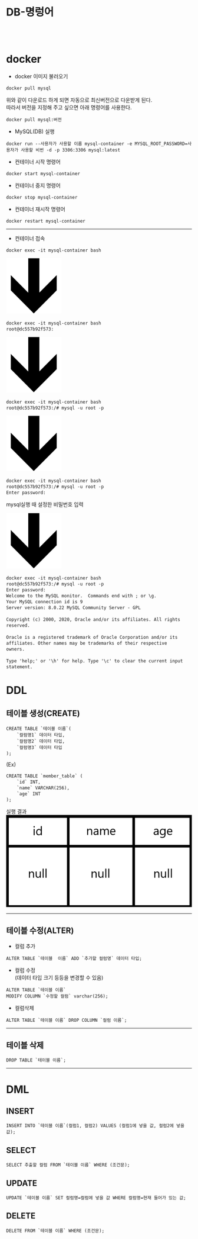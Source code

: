 # DB-명렁어
<br>&nbsp;

# docker
+ docker 이미지 불러오기
```
docker pull mysql   
```
위와 같이 다운로드 하게 되면 자동으로 최신버전으로 다운받게 된다.<br>따라서 버전을 지정해 주고 싶으면 아래 명령어를 사용한다.
```
docker pull mysql:버전
```
+ MySQL(DB) 실행
```
docker run --사용자가 사용할 이름 mysql-container -e MYSQL_ROOT_PASSWORD=사용자가 사용할 비번 -d -p 3306:3306 mysql:latest
```
+ 컨테이너 시작 명령어
```
docker start mysql-container
```
+ 컨테이너 중지 명령어
```
docker stop mysql-container
```
+ 컨테이너 재시작 명령어
```
docker restart mysql-container
```

---
+ 컨테이너 접속
```
docker exec -it mysql-container bash
```

<img src="%ED%99%94%EC%82%B4%ED%91%9C.png" width="150" height="150">

```
docker exec -it mysql-container bash
root@dc557b92f573:
```
<img src="%ED%99%94%EC%82%B4%ED%91%9C.png" width="150" height="150">

```
docker exec -it mysql-container bash
root@dc557b92f573:/# mysql -u root -p
```

<img src="%ED%99%94%EC%82%B4%ED%91%9C.png" width="150" height="150">

```
docker exec -it mysql-container bash
root@dc557b92f573:/# mysql -u root -p
Enter password:
```

mysql실행 때 설정한 비밀번호 입력

<img src="%ED%99%94%EC%82%B4%ED%91%9C.png" width="150" height="150">

```
docker exec -it mysql-container bash
root@dc557b92f573:/# mysql -u root -p
Enter password:
Welcome to the MySQL monitor.  Commands end with ; or \g.
Your MySQL connection id is 9
Server version: 8.0.22 MySQL Community Server - GPL

Copyright (c) 2000, 2020, Oracle and/or its affiliates. All rights reserved.

Oracle is a registered trademark of Oracle Corporation and/or its
affiliates. Other names may be trademarks of their respective
owners.

Type 'help;' or '\h' for help. Type '\c' to clear the current input statement.
```

# DDL
## 테이블 생성(CREATE)
```
CREATE TABLE `테이블 이름`(
    `컬럼명1` 데이터 타입,
    `컬럼명2` 데이터 타입,
    `컬럼명3` 데이터 타입
);
```
(Ex)
```
CREATE TABLE `member_table` (
    `id` INT,
    `name` VARCHAR(256),
    `age` INT
);
```
실행 결과
![테이블3](%ED%85%8C%EC%9D%B4%EB%B8%94(3).png)

---
## 테이블 수정(ALTER)
+ 컬럼 추가
```
ALTER TABLE `테이블  이름` ADD `추가할 컬럼명` 데이터 타입;
```
+ 컬럼 수정<br>(데이터 타입 크기 등등을 변경할 수 있음)
```
ALTER TABLE `테이블 이름`
MODIFY COLUMN `수정할 컬럼` varchar(256);
```
+ 컬럼삭제
```
ALTER TABLE `테이블 이름` DROP COLUMN `컬럼 이름`;
```

---
## 테이블 삭제
```
DROP TABLE `테이블 이름`;
```

---
# DML
## INSERT
```
INSERT INTO `테이블 이름`(컬럼1, 컬럼2) VALUES (컬럼1에 넣을 값, 컬럼2에 넣을 값);
```
## SELECT
```
SELECT 추출할 컬럼 FROM `테이블 이름` WHERE (조건문);
```
## UPDATE
```
UPDATE `테이블 이름` SET 컬럼명=컬럼에 넣을 값 WHERE 컬럼명=현재 들어가 있는 값;
```
## DELETE
```
DELETE FROM `테이블 이름` WHERE (조건문);
```
